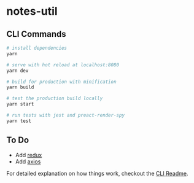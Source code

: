 # notes-util

## CLI Commands

```bash
# install dependencies
yarn

# serve with hot reload at localhost:8080
yarn dev

# build for production with minification
yarn build

# test the production build locally
yarn start

# run tests with jest and preact-render-spy
yarn test
```

## To Do

- Add [redux](https://github.com/developit/preact-redux)
- Add [axios](https://github.com/axios/axios)

For detailed explanation on how things work, checkout the [CLI Readme](https://github.com/developit/preact-cli/blob/master/README.md).
